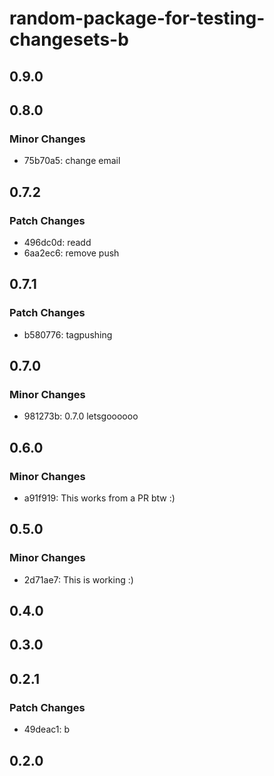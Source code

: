 # random-package-for-testing-changesets-b

## 0.9.0

## 0.8.0

### Minor Changes

- 75b70a5: change email

## 0.7.2

### Patch Changes

- 496dc0d: readd
- 6aa2ec6: remove push

## 0.7.1

### Patch Changes

- b580776: tagpushing

## 0.7.0

### Minor Changes

- 981273b: 0.7.0 letsgoooooo

## 0.6.0

### Minor Changes

- a91f919: This works from a PR btw :)

## 0.5.0

### Minor Changes

- 2d71ae7: This is working :)

## 0.4.0

## 0.3.0

## 0.2.1

### Patch Changes

- 49deac1: b

## 0.2.0
